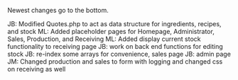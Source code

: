 Newest changes go to the bottom.

JB: Modified Quotes.php to act as data structure for ingredients, recipes, and stock
ML: Added placeholder pages for Homepage, Administrator, Sales, Production, and Receiving
ML: Added display current stock functionality to receiving page
JB: work on back end functions for editing stock
JB: re-index some arrays for convenience, sales page
JB: admin page
JM: Changed production and sales to form with logging and changed css on receiving as well
